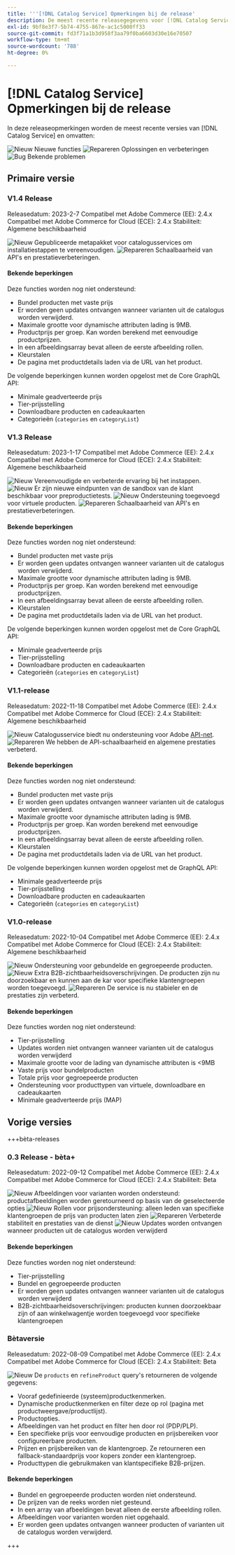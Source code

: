 ```yaml
---
title: '''[!DNL Catalog Service] Opmerkingen bij de release'
description: De meest recente releasegegevens voor [!DNL Catalog Service] voor Adobe Commerce.
exl-id: 9bf8e3f7-5b74-4755-867e-ac1c5000ff33
source-git-commit: fd3f71a1b3d958f3aa79f0ba6603d30e16e70507
workflow-type: tm+mt
source-wordcount: '788'
ht-degree: 0%

---
```


# [!DNL Catalog Service] Opmerkingen bij de release

In deze releaseopmerkingen worden de meest recente versies van [!DNL Catalog Service] en omvatten:

![Nieuw](../assets/new.svg) Nieuwe functies
![Repareren](../assets/fix.svg) Oplossingen en verbeteringen
![Bug](../assets/bug.svg) Bekende problemen

## Primaire versie

### V1.4 Release

Releasedatum: 2023-2-7 Compatibel met Adobe Commerce (EE): 2.4.x Compatibel met Adobe Commerce for Cloud (ECE): 2.4.x Stabiliteit: Algemene beschikbaarheid

![Nieuw](../assets/new.svg) Gepubliceerde metapakket voor catalogusservices om installatiestappen te vereenvoudigen.
![Repareren](../assets/fix.svg) Schaalbaarheid van API&#39;s en prestatieverbeteringen.

#### Bekende beperkingen

Deze functies worden nog niet ondersteund:

* Bundel producten met vaste prijs
* Er worden geen updates ontvangen wanneer varianten uit de catalogus worden verwijderd.
* Maximale grootte voor dynamische attributen lading is 9MB.
* Productprijs per groep. Kan worden berekend met eenvoudige productprijzen.
* In een afbeeldingsarray bevat alleen de eerste afbeelding rollen.
* Kleurstalen
* De pagina met productdetails laden via de URL van het product.

De volgende beperkingen kunnen worden opgelost met de Core GraphQL API:

* Minimale geadverteerde prijs
* Tier-prijsstelling
* Downloadbare producten en cadeaukaarten
* Categorieën (`categories` en `categoryList`)

### V1.3 Release

Releasedatum: 2023-1-17 Compatibel met Adobe Commerce (EE): 2.4.x Compatibel met Adobe Commerce for Cloud (ECE): 2.4.x Stabiliteit: Algemene beschikbaarheid

![Nieuw](../assets/new.svg) Vereenvoudigde en verbeterde ervaring bij het instappen.
![Nieuw](../assets/new.svg) Er zijn nieuwe eindpunten van de sandbox van de klant beschikbaar voor preproductietests.
![Nieuw](../assets/new.svg) Ondersteuning toegevoegd voor virtuele producten.
![Repareren](../assets/fix.svg) Schaalbaarheid van API&#39;s en prestatieverbeteringen.

#### Bekende beperkingen

Deze functies worden nog niet ondersteund:

* Bundel producten met vaste prijs
* Er worden geen updates ontvangen wanneer varianten uit de catalogus worden verwijderd.
* Maximale grootte voor dynamische attributen lading is 9MB.
* Productprijs per groep. Kan worden berekend met eenvoudige productprijzen.
* In een afbeeldingsarray bevat alleen de eerste afbeelding rollen.
* Kleurstalen
* De pagina met productdetails laden via de URL van het product.

De volgende beperkingen kunnen worden opgelost met de Core GraphQL API:

* Minimale geadverteerde prijs
* Tier-prijsstelling
* Downloadbare producten en cadeaukaarten
* Categorieën (`categories` en `categoryList`)

### V1.1-release

Releasedatum: 2022-11-18 Compatibel met Adobe Commerce (EE): 2.4.x Compatibel met Adobe Commerce for Cloud (ECE): 2.4.x Stabiliteit: Algemene beschikbaarheid

![Nieuw](../assets/new.svg) Catalogusservice biedt nu ondersteuning voor Adobe [API-net](https://developer.adobe.com/graphql-mesh-gateway/).
![Repareren](../assets/fix.svg) We hebben de API-schaalbaarheid en algemene prestaties verbeterd.

#### Bekende beperkingen

Deze functies worden nog niet ondersteund:

* Bundel producten met vaste prijs
* Er worden geen updates ontvangen wanneer varianten uit de catalogus worden verwijderd.
* Maximale grootte voor dynamische attributen lading is 9MB.
* Productprijs per groep. Kan worden berekend met eenvoudige productprijzen.
* In een afbeeldingsarray bevat alleen de eerste afbeelding rollen.
* Kleurstalen
* De pagina met productdetails laden via de URL van het product.

De volgende beperkingen kunnen worden opgelost met de GraphQL API:

* Minimale geadverteerde prijs
* Tier-prijsstelling
* Downloadbare producten en cadeaukaarten
* Categorieën (`categories` en `categoryList`)

### V1.0-release

Releasedatum: 2022-10-04 Compatibel met Adobe Commerce (EE): 2.4.x Compatibel met Adobe Commerce for Cloud (ECE): 2.4.x Stabiliteit: Algemene beschikbaarheid

![Nieuw](../assets/new.svg) Ondersteuning voor gebundelde en gegroepeerde producten.
![Nieuw](../assets/new.svg) Extra B2B-zichtbaarheidsoverschrijvingen. De producten zijn nu doorzoekbaar en kunnen aan de kar voor specifieke klantengroepen worden toegevoegd.
![Repareren](../assets/fix.svg) De service is nu stabieler en de prestaties zijn verbeterd.

#### Bekende beperkingen

Deze functies worden nog niet ondersteund:

* Tier-prijsstelling
* Updates worden niet ontvangen wanneer varianten uit de catalogus worden verwijderd
* Maximale grootte voor de lading van dynamische attributen is &lt;9MB
* Vaste prijs voor bundelproducten
* Totale prijs voor gegroepeerde producten
* Ondersteuning voor producttypen van virtuele, downloadbare en cadeaukaarten
* Minimale geadverteerde prijs (MAP)

## Vorige versies

+++bèta-releases

### 0.3 Release - bèta+

Releasedatum: 2022-09-12 Compatibel met Adobe Commerce (EE): 2.4.x Compatibel met Adobe Commerce for Cloud (ECE): 2.4.x Stabiliteit: Beta

![Nieuw](../assets/new.svg) Afbeeldingen voor varianten worden ondersteund: productafbeeldingen worden geretourneerd op basis van de geselecteerde opties
![Nieuw](../assets/new.svg) Rollen voor prijsondersteuning: alleen leden van specifieke klantengroepen de prijs van producten laten zien
![Repareren](../assets/fix.svg) Verbeterde stabiliteit en prestaties van de dienst
![Nieuw](../assets/new.svg) Updates worden ontvangen wanneer producten uit de catalogus worden verwijderd

#### Bekende beperkingen

Deze functies worden nog niet ondersteund:

* Tier-prijsstelling
* Bundel en gegroepeerde producten
* Er worden geen updates ontvangen wanneer varianten uit de catalogus worden verwijderd
* B2B-zichtbaarheidsoverschrijvingen: producten kunnen doorzoekbaar zijn of aan winkelwagentje worden toegevoegd voor specifieke klantengroepen

### Bètaversie

Releasedatum: 2022-08-09 Compatibel met Adobe Commerce (EE): 2.4.x Compatibel met Adobe Commerce for Cloud (ECE): 2.4.x Stabiliteit: Beta

![Nieuw](../assets/new.svg) De `products` en `refineProduct` query&#39;s retourneren de volgende gegevens:

* Vooraf gedefinieerde (systeem)productkenmerken.
* Dynamische productkenmerken en filter deze op rol (pagina met productweergave/productlijst).
* Productopties.
* Afbeeldingen van het product en filter hen door rol (PDP/PLP).
* Een specifieke prijs voor eenvoudige producten en prijsbereiken voor configureerbare producten.
* Prijzen en prijsbereiken van de klantengroep. Ze retourneren een fallback-standaardprijs voor kopers zonder een klantengroep.
* Producttypen die gebruikmaken van klantspecifieke B2B-prijzen.

#### Bekende beperkingen

* Bundel en gegroepeerde producten worden niet ondersteund.
* De prijzen van de reeks worden niet gesteund.
* In een array van afbeeldingen bevat alleen de eerste afbeelding rollen.
* Afbeeldingen voor varianten worden niet opgehaald.
* Er worden geen updates ontvangen wanneer producten of varianten uit de catalogus worden verwijderd.

+++